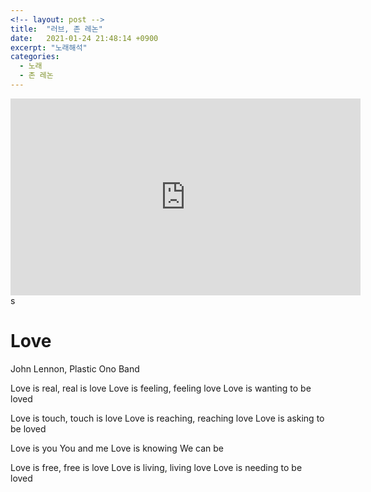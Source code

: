 ```yaml
---
<!-- layout: post -->
title:  "러브, 존 레논"
date:   2021-01-24 21:48:14 +0900
excerpt: "노래해석"
categories:
  - 노래
  - 존 레논
---
```


<!-- #존 레논, 러브 -->


<iframe width="560" height="315" src="https://www.youtube.com/embed/MUTz3LQEq1Q" frameborder="0" allow="accelerometer; autoplay; clipboard-write; encrypted-media; gyroscope; picture-in-picture" allowfullscreen></iframe>s


# Love

John Lennon, Plastic Ono Band


Love is real, real is love
Love is feeling, feeling love
Love is wanting to be loved

Love is touch, touch is love
Love is reaching, reaching love
Love is asking to be loved

Love is you
You and me
Love is knowing
We can be

Love is free, free is love
Love is living, living love
Love is needing to be loved
